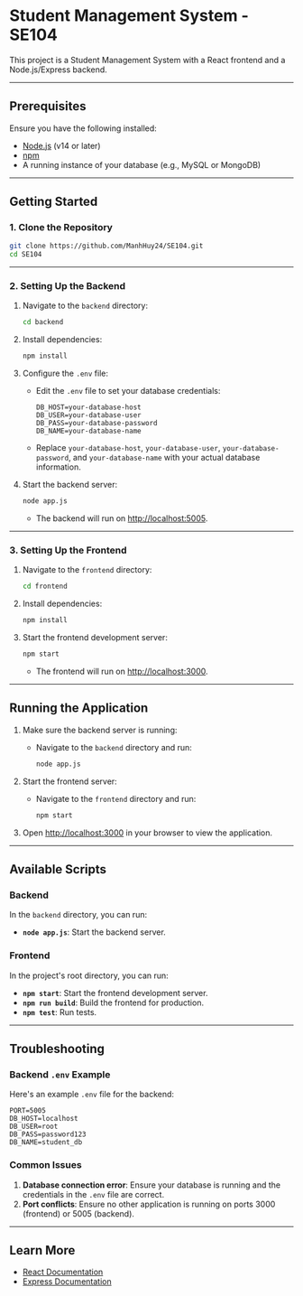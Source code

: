 # Student Management System - SE104

This project is a Student Management System with a React frontend and a Node.js/Express backend.

---

## Prerequisites

Ensure you have the following installed:

- [Node.js](https://nodejs.org/) (v14 or later)
- [npm](https://www.npmjs.com/)
- A running instance of your database (e.g., MySQL or MongoDB)

---

## Getting Started

### 1. Clone the Repository

```bash
git clone https://github.com/ManhHuy24/SE104.git
cd SE104
```

---

### 2. Setting Up the Backend

1. Navigate to the `backend` directory:

   ```bash
   cd backend
   ```

2. Install dependencies:

   ```bash
   npm install
   ```

3. Configure the `.env` file:
   - Edit the `.env` file to set your database credentials:

     ```env
     DB_HOST=your-database-host
     DB_USER=your-database-user
     DB_PASS=your-database-password
     DB_NAME=your-database-name
     ```

   - Replace `your-database-host`, `your-database-user`, `your-database-password`, and `your-database-name` with your actual database information.

4. Start the backend server:

   ```bash
   node app.js
   ```

   - The backend will run on [http://localhost:5005](http://localhost:5005).

---

### 3. Setting Up the Frontend

1. Navigate to the `frontend` directory:

   ```bash
   cd frontend
   ```

2. Install dependencies:

   ```bash
   npm install
   ```

3. Start the frontend development server:

   ```bash
   npm start
   ```

   - The frontend will run on [http://localhost:3000](http://localhost:3000).

---

## Running the Application

1. Make sure the backend server is running:
   - Navigate to the `backend` directory and run:

     ```bash
     node app.js
     ```

2. Start the frontend server:
   - Navigate to the `frontend` directory and run:

     ```bash
     npm start
     ```

3. Open [http://localhost:3000](http://localhost:3000) in your browser to view the application.

---

## Available Scripts

### Backend

In the `backend` directory, you can run:

- **`node app.js`**: Start the backend server.

### Frontend

In the project's root directory, you can run:

- **`npm start`**: Start the frontend development server.
- **`npm run build`**: Build the frontend for production.
- **`npm test`**: Run tests.

---

## Troubleshooting

### Backend `.env` Example

Here's an example `.env` file for the backend:

```env
PORT=5005
DB_HOST=localhost
DB_USER=root
DB_PASS=password123
DB_NAME=student_db
```

### Common Issues

1. **Database connection error**: Ensure your database is running and the credentials in the `.env` file are correct.
2. **Port conflicts**: Ensure no other application is running on ports 3000 (frontend) or 5005 (backend).

---

## Learn More

- [React Documentation](https://reactjs.org/)
- [Express Documentation](https://expressjs.com/)
